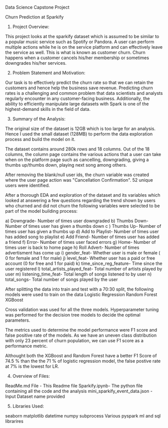 Data Science Capstone Project

Churn Prediction at Sparkify


1) Project Overview:

This project looks at the sparkify dataset which is assumed to be similar to a popular music service such as Spotify or Pandora.
A user can perform multiple actions while he is on the service platform and can effectively leave the service as well. 
This is what is known as customer churn. Churn happens when a customer cancels his/her membership or sometimes downgrades his/her services.


2) Problem Statement and Motivation:

Our task is to effectively predict the churn rate so that we can retain the customers and hence help the business save revenue.
Predicting churn rates is a challenging and common problem that data scientists and analysts regularly encounter in any customer-facing business.
Additionally, the ability to efficiently manipulate large datasets with Spark is one of the highest-demand skills in the field of data.


3) Summary of the Analysis:

The original size of the dataset is 12GB which is too large for an analysis. Hence I used the small dataset (128MB) to perform the data exploration process 
and build the model on it.

The dataset contains around 280k rows and 18 columns.
Out of the 18 columns, the column page contains the various actions that a user can take when on the platform page such as cancelling, downgrading, 
giving a thumbs up/thumbs down, playing next song among others.

After removing the blank/null user ids, the churn variable was created where the user page action was "Cancellation Confirmation". 52 unique users were identified.

After a thorough EDA and exploration of the dataset and its variables which looked at answering a few questions regarding the trend shown by users who churned and did not churn
the following variables were selected to be part of the model building process:

a) Downgrade- Number of times user downgraded 
b) Thumbs Down-  Number of times user has given a thumbs down
c ) Thumbs Up-  Number of times user has given a thumbs up
d) Add to Playlist- Number of times user has added song to playlist
e) Add Friend- Number of times user has added a friend
f)  Error- Number of times user faced errors
g) Home- Number of times user is back to home page
h) Roll Advert- Number of times advertisment has come up
i) gender_feat- Whether user is male or female ( 0 for female and 1 for male)
j) level_feat- Whether user has a paid or free account (0 for free and 1 for paid)
k) time_since_reg_feature- Time since the user registered
l) total_artists_played_feat- Total number of artists played by user
m) listening_time_feat- Total length of songs listened to by user
n) total_songs- Total number of songs played by the user

After splitting the data into train and test with a 70:30 split, the following models were used to train on the data
Logistic Regression
Random Forest
XGBoost

Cross validation was used for all the three models.
Hyperparameter tuning was performed for the decision tree models to decide the optimal parameters.

The metrics used to determine the model performance were F1 score and false positive rate of the models.
As we have an uneven class distribution with only 23 percent of churn population, we can use F1 score as a performance metric.

Althought both the XGBoost and Random Forest have a better F1 Score of 74.5 % than the the 71 % of logistic regression model, the false postive rate at 7% is the lowest for LR.   

4) Overview of Files:

ReadMe.md File - This Readme file
Sparkify.ipynb- The python file containing all the code and the analysis
mini_sparkify_event_data.json - Input Dataset name provided

5) Libraries Used:

seaborn 
matplotlib
datetime
numpy
subprocess
Various pyspark ml and sql librarires

